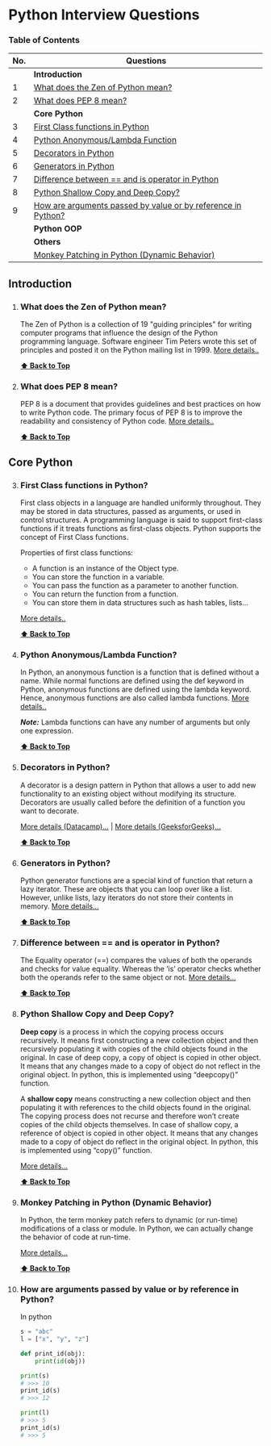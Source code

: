 # Python Interview Questions
### Table of Contents

| No. | Questions |
| --- | --------- |
|   | **Introduction** |
|1  | [What does the Zen of Python mean?](#what-does-the-zen-of-python-mean)|
|2  | [What does PEP 8 mean?](#what-does-pep-8-mean)|
|   | **Core Python** |
|3  | [First Class functions in Python](#first-class-functions-in-python)|
|4  | [Python Anonymous/Lambda Function](#python-anonymous/lambda-function)|
|5  | [Decorators in Python](#decorators-in-python)
|6  | [Generators in Python](#generators-in-Python)
|7  | [Difference between == and is operator in Python](#difference-between-==-and-is-operator-in-Python)
|8  | [Python Shallow Copy and Deep Copy?](#python-shallow-copy-and-deep-copy)
|9  | [How are arguments passed by value or by reference in Python?](how-are-arguments-passed-by-value-or-by-reference-in-python)
|   | **Python OOP** |
|   | **Others** |
|   | [Monkey Patching in Python (Dynamic Behavior)](#monkey-patching-in-python-dynamic-behavior) |



## Introduction

1. ### What does the Zen of Python mean?

    The Zen of Python is a collection of 19 "guiding principles" for writing computer programs that influence the design of the Python programming language. Software engineer Tim Peters wrote this set of principles and posted it on the Python mailing list in 1999. [More details..](https://en.wikipedia.org/wiki/Zen_of_Python)

   **[⬆ Back to Top](#table-of-contents)**


2. ### What does PEP 8 mean?

    PEP 8 is a document that provides guidelines and best practices on how to write Python code. The primary focus of PEP 8 is to improve the readability and consistency of Python code. [More details..](https://www.python.org/dev/peps/pep-0008/)

   **[⬆ Back to Top](#table-of-contents)**

## Core Python


3. ### First Class functions in Python?

    First class objects in a language are handled uniformly throughout. They may be stored in data structures, passed as arguments, or used in control structures. A programming language is said to support first-class functions if it treats functions as first-class objects. Python supports the concept of First Class functions.

    Properties of first class functions:
    * A function is an instance of the Object type.
    * You can store the function in a variable.
    * You can pass the function as a parameter to another function.
    * You can return the function from a function.
    * You can store them in data structures such as hash tables, lists… 
    
    [More details..](https://www.geeksforgeeks.org/first-class-functions-python/)
    
    **[⬆ Back to Top](#table-of-contents)**


4. ### Python Anonymous/Lambda Function?

    In Python, an anonymous function is a function that is defined without a name. While normal functions are defined using the def keyword in Python, anonymous functions are defined using the lambda keyword. Hence, anonymous functions are also called lambda functions. [More details..](https://www.programiz.com/python-programming/anonymous-function)

    ***Note:*** Lambda functions can have any number of arguments but only one expression. 
    
    **[⬆ Back to Top](#table-of-contents)**


5. ### Decorators in Python?

    A decorator is a design pattern in Python that allows a user to add new functionality to an existing object without modifying its structure. Decorators are usually called before the definition of a function you want to decorate. 
    
    [More details (Datacamp)...](https://www.datacamp.com/community/tutorials/decorators-python) | [More details (GeeksforGeeks)...](https://www.geeksforgeeks.org/decorators-in-python/)
    
    **[⬆ Back to Top](#table-of-contents)**


6. ### Generators in Python?

    Python generator functions are a special kind of function that return a lazy iterator. These are objects that you can loop over like a list. However, unlike lists, lazy iterators do not store their contents in memory. [More details...](https://realpython.com/introduction-to-python-generators/)
    
    **[⬆ Back to Top](#table-of-contents)**


7. ### Difference between == and is operator in Python?

    The Equality operator (==) compares the values of both the operands and checks for value equality. Whereas the ‘is’ operator checks whether both the operands refer to the same object or not. [More details...](https://www.geeksforgeeks.org/difference-operator-python/)
    
    **[⬆ Back to Top](#table-of-contents)**


8. ### Python Shallow Copy and Deep Copy?

    **Deep copy** is a process in which the copying process occurs recursively. It means first constructing a new collection object and then recursively populating it with copies of the child objects found in the original. In case of deep copy, a copy of object is copied in other object. It means that any changes made to a copy of object do not reflect in the original object. In python, this is implemented using “deepcopy()” function.

    A **shallow copy** means constructing a new collection object and then populating it with references to the child objects found in the original. The copying process does not recurse and therefore won’t create copies of the child objects themselves. In case of shallow copy, a reference of object is copied in other object. It means that any changes made to a copy of object do reflect in the original object. In python, this is implemented using “copy()” function.
    
    [More details...](https://www.geeksforgeeks.org/copy-python-deep-copy-shallow-copy/)
    
    **[⬆ Back to Top](#table-of-contents)**


9. ### Monkey Patching in Python (Dynamic Behavior)

    In Python, the term monkey patch refers to dynamic (or run-time) modifications of a class or module. In Python, we can actually change the behavior of code at run-time.
    
    [More details...](https://www.geeksforgeeks.org/monkey-patching-in-python-dynamic-behavior/)
    
    **[⬆ Back to Top](#table-of-contents)**


9. ### How are arguments passed by value or by reference in Python?
    In python

    ``` python
    s = "abc"
    l = ["x", "y", "z"]

    def print_id(obj): 
        print(id(obj))

    print(s) 
    # >>> 10
    print_id(s)
    # >>> 12

    print(l)
    # >>> 5
    print_id(s)
    # >>> 5 

    ```
